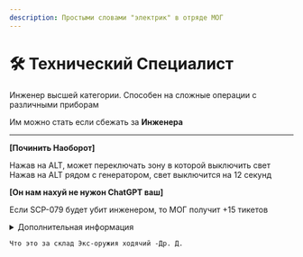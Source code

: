 ```yaml
---
description: Простыми словами "электрик" в отряде МОГ
---
```


# 🛠️ Технический Специалист

Инженер высшей категории. Способен на сложные операции с различными приборам

Им можно стать если сбежать за **Инженера**

***

**\[Починить Наоборот]**&#x20;

Нажав на ALT, может переключать зону в которой выключить свет Нажав на ALT рядом с генератором, свет выключится на 12 секунд



**\[Он нам нахуй не нужон ChatGPT ваш]**&#x20;

Если SCP-079 будет убит инженером, то МОГ получит +15 тикетов

<details>

<summary>Дополнительная информация</summary>



* **Класс**: Специалист МОГ
* **Оружие**: FSP-9
* **Уровень доступа**: Заменено **Анти-Дверным Устройством**
* **Броня**: Боевая
* **Особое снаряжение**: **Анти-Дверное Устройство**, Молекулярный Разрушитель, МикроHID, Jailbird

\


</details>

`Что это за склад Экс-оружия ходячий -Др. Д.`

[\
](https://zona-228-ru.gitbook.io/edryon-baton/kniga-plaginov/kastomnye-klassy/devyatikhvostaya-lisa/ognemyotchik-mog)
